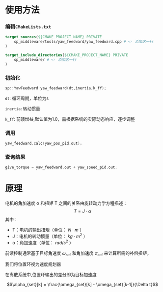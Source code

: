 # 使用方法

### 编辑`CMakeLists.txt`

```cmake
target_sources(${CMAKE_PROJECT_NAME} PRIVATE
    sp_middleware/tools/yaw_feedward/yaw_feedward.cpp # <- 添加这一行
)

target_include_directories(${CMAKE_PROJECT_NAME} PRIVATE
    sp_middleware/ # <- 添加这一行
)
```

### 初始化
```cpp
sp::YawFeedward yaw_feedward(dt,inertia,k_ff);
```
`dt`: 循环周期，单位为s

`inertia`: 转动惯量

`k_ff`: 前馈增益,默认值为1.0，需根据系统的实际动态响应，逐步调整

### 调用

```cpp
yaw_feedward.calc(yaw_pos_pid.out); 
```

### 查询结果

```cpp
give_torque = yaw_feedward.out + yaw_speed_pid.out;
```

# 原理
电机的角加速度 α 和扭矩 T 之间的关系由旋转动力学方程描述：
$$T = J \cdot \alpha$$
其中：
- T：电机的输出扭矩（单位： $N·m$ ）
- J：电机的转动惯量（单位： $kg \cdot m^2$ ）
- α：角加速度（单位： $rad/s^2$ ）

前馈控制通常基于目标角速度 $\omega_{set}$ 和角加速度 $\alpha_{set}$ 来计算所需的补偿扭矩。

我们将位置环视为速度规划器

在离散系统中,位置环输出的差分即为目标加速度

$$\alpha_{set}[k] = \frac{\omega_{set}[k] - \omega_{set}[k-1]}{\Delta t}$$
